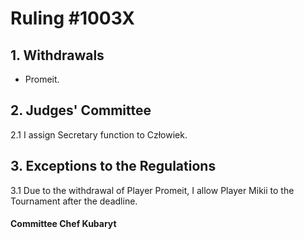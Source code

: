 # Ruling #1003X

## 1. Withdrawals
 - Promeit.

## 2. Judges' Committee
2.1 I assign Secretary function to Człowiek.

## 3. Exceptions to the Regulations
3.1 Due to the withdrawal of Player Promeit, I allow Player Mikii to the Tournament after the deadline.

#### Committee Chef Kubaryt
